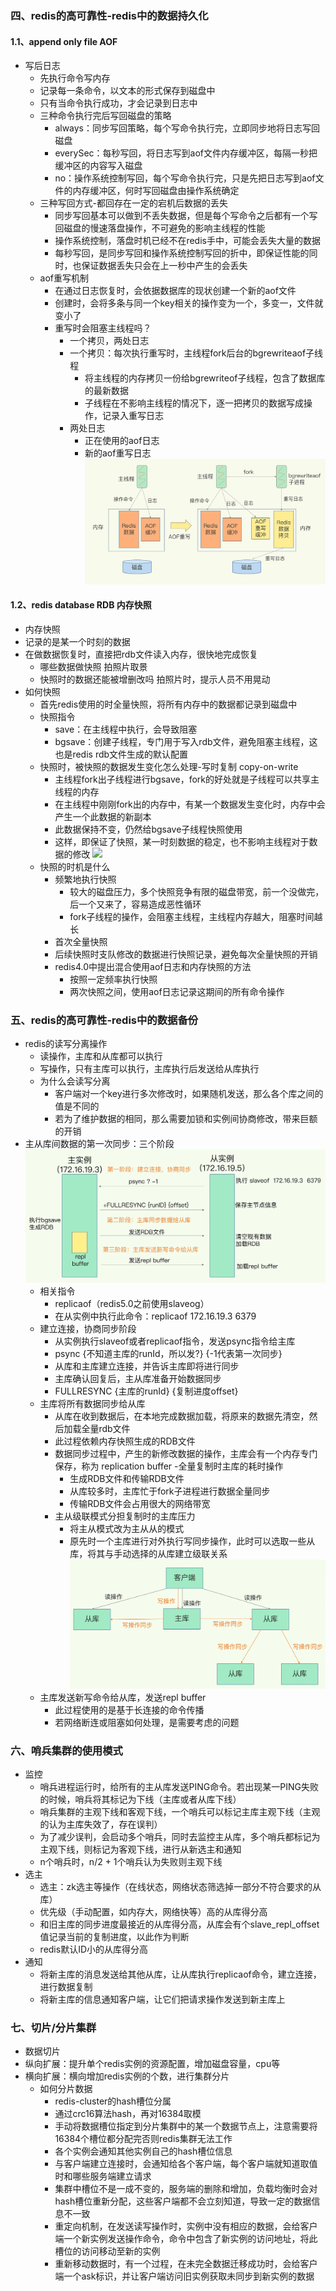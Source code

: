 ### 四、redis的高可靠性-redis中的数据持久化

#### 1.1、append only file AOF

- 写后日志
    + 先执行命令写内存
    + 记录每一条命令，以文本的形式保存到磁盘中
    + 只有当命令执行成功，才会记录到日志中
    + 三种命令执行完后写回磁盘的策略
        - always：同步写回策略，每个写命令执行完，立即同步地将日志写回磁盘
        - everySec：每秒写回，将日志写到aof文件内存缓冲区，每隔一秒把缓冲区的内容写入磁盘
        - no：操作系统控制写回，每个写命令执行完，只是先把日志写到aof文件的内存缓冲区，何时写回磁盘由操作系统确定
    + 三种写回方式-都回存在一定的宕机后数据的丢失
        - 同步写回基本可以做到不丢失数据，但是每个写命令之后都有一个写回磁盘的慢速落盘操作，不可避免的影响主线程的性能
        - 操作系统控制，落盘时机已经不在redis手中，可能会丢失大量的数据
        - 每秒写回，是同步写回和操作系统控制写回的折中，即保证性能的同时，也保证数据丢失只会在上一秒中产生的会丢失
    + aof重写机制
        - 在通过日志恢复时，会依据数据库的现状创建一个新的aof文件
        - 创建时，会将多条与同一个key相关的操作变为一个，多变一，文件就变小了
        - 重写时会阻塞主线程吗？
            + 一个拷贝，两处日志
            + 一个拷贝：每次执行重写时，主线程fork后台的bgrewriteaof子线程
                - 将主线程的内存拷贝一份给bgrewriteof子线程，包含了数据库的最新数据
                - 子线程在不影响主线程的情况下，逐一把拷贝的数据写成操作，记录入重写日志
            + 两处日志
                - 正在使用的aof日志
                - 新的aof重写日志
                  ![](aof非阻塞重写过程.png)

#### 1.2、redis database RDB 内存快照

- 内存快照
- 记录的是某一个时刻的数据
- 在做数据恢复时，直接把rdb文件读入内存，很快地完成恢复
    + 哪些数据做快照 拍照片取景
    + 快照时的数据还能被增删改吗 拍照片时，提示人员不用晃动
- 如何快照
    + 首先redis使用的时全量快照，将所有内存中的数据都记录到磁盘中
    + 快照指令
        - save：在主线程中执行，会导致阻塞
        - bgsave：创建子线程，专门用于写入rdb文件，避免阻塞主线程，这也是redis rdb文件生成的默认配置
    + 快照时，被快照的数据发生变化怎么处理-写时复制 copy-on-write
        - 主线程fork出子线程进行bgsave，fork的好处就是子线程可以共享主线程的内存
        - 在主线程中刚刚fork出的内存中，有某一个数据发生变化时，内存中会产生一个此数据的新副本
        - 此数据保持不变，仍然给bgsave子线程快照使用
        - 这样，即保证了快照，某一时刻数据的稳定，也不影响主线程对于数据的修改
          ![](写时复制机制保证快照期间数据可修改.jpeg)
    + 快照的时机是什么
        - 频繁地执行快照
            + 较大的磁盘压力，多个快照竞争有限的磁盘带宽，前一个没做完，后一个又来了，容易造成恶性循环
            + fork子线程的操作，会阻塞主线程，主线程内存越大，阻塞时间越长
        - 首次全量快照
        - 后续快照时支队修改的数据进行快照记录，避免每次全量快照的开销
        - redis4.0中提出混合使用aof日志和内存快照的方法
            + 按照一定频率执行快照
            + 两次快照之间，使用aof日志记录这期间的所有命令操作

### 五、redis的高可靠性-redis中的数据备份

- redis的读写分离操作
    + 读操作，主库和从库都可以执行
    + 写操作，只有主库可以执行，主库执行后发送给从库执行
    + 为什么会读写分离
        - 客户端对一个key进行多次修改时，如果随机发送，那么各个库之间的值是不同的
        - 若为了维护数据的相同，那么需要加锁和实例间协商修改，带来巨额的开销
- 主从库间数据的第一次同步：三个阶段
  ![](主从库第一次同步流程.png)
    + 相关指令
        - replicaof（redis5.0之前使用slaveog）
        - 在从实例中执行此命令：replicaof 172.16.19.3 6379
    + 建立连接，协商同步阶段
        - 从实例执行slaveof或者replicaof指令，发送psync指令给主库
        - psync {不知道主库的runId，所以发?} {-1代表第一次同步}
        - 从库和主库建立连接，并告诉主库即将进行同步
        - 主库确认回复后，主从库准备开始数据同步
        - FULLRESYNC {主库的runId} {复制进度offset}
    + 主库将所有数据同步给从库
        - 从库在收到数据后，在本地完成数据加载，将原来的数据先清空，然后加载全量rdb文件
        - 此过程依赖内存快照生成的RDB文件
        - 数据同步过程中，产生的新修改数据的操作，主库会有一个内存专门保存，称为 replication buffer -全量复制时主库的耗时操作
            + 生成RDB文件和传输RDB文件
            + 从库较多时，主库忙于fork子进程进行数据全量同步
            + 传输RDB文件会占用很大的网络带宽
        - 主从级联模式分担复制时的主库压力
            + 将主从模式改为主从从的模式
            + 原先时一个主库进行对外执行写同步操作，此时可以选取一些从库，将其与手动选择的从库建立级联关系
              ![](级联的主从从模式.png)
    + 主库发送新写命令给从库，发送repl buffer
        - 此过程使用的是基于长连接的命令传播
        - 若网络断连或阻塞如何处理，是需要考虑的问题

### 六、哨兵集群的使用模式

- 监控
    + 哨兵进程运行时，给所有的主从库发送PING命令。若出现某一PING失败的时候，哨兵将其标记为下线（主库或者从库下线）
    + 哨兵集群的主观下线和客观下线，一个哨兵可以标记主库主观下线（主观的认为主库失效了，存在误判）
    + 为了减少误判，会启动多个哨兵，同时去监控主从库，多个哨兵都标记为主观下线，则标记为客观下线，进行从新选主和通知
    + n个哨兵时，n/2 + 1个哨兵认为失败则主观下线
- 选主
    + 选主：zk选主等操作（在线状态，网络状态筛选掉一部分不符合要求的从库）
    + 优先级（手动配置，如内存大，网络快等）高的从库得分高
    + 和旧主库的同步进度最接近的从库得分高，从库会有个slave_repl_offset值记录当前的复制进度，以此作为判断
    + redis默认ID小的从库得分高
- 通知
    + 将新主库的消息发送给其他从库，让从库执行replicaof命令，建立连接，进行数据复制
    + 将新主库的信息通知客户端，让它们把请求操作发送到新主库上

### 七、切片/分片集群

- 数据切片
- 纵向扩展：提升单个redis实例的资源配置，增加磁盘容量，cpu等
- 横向扩展：横向增加redis实例的个数，进行集群分片
    + 如何分片数据
        - redis-cluster的hash槽位分属
        - 通过crc16算法hash，再对16384取模
        - 手动将数据槽位指定到分片集群中的某一个数据节点上，注意需要将16384个槽位都分配完否则redis集群无法工作
        - 各个实例会通知其他实例自己的hash槽位信息
        - 与客户端建立连接时，会通知给各个客户端，每个客户端就知道取值时和哪些服务端建立请求
        - 集群中槽位不是一成不变的，服务端的删除和增加，负载均衡时会对hash槽位重新分配，这些客户端都不会立刻知道，导致一定的数据信息不一致
        - 重定向机制，在发送读写操作时，实例中没有相应的数据，会给客户端一个新实例发送操作命令，命令中包含了新实例的访问地址，将此槽位的访问移动至新的实例
        - 重新移动数据时，有一个过程，在未完全数据迁移成功时，会给客户端一个ask标识，并让客户端访问旧实例获取未同步到新实例的数据